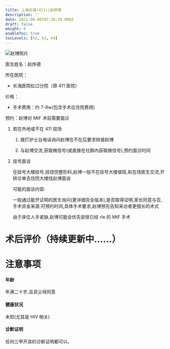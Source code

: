 ```yaml
---
title: 上海长海(411)|赵烨德
description: ''
date: 2021-06-06T07:38:39.000Z
draft: false
weight: 6
enableToc: true
tocLevels: [h2, h3, h4]
---
```


![赵博照片](images/doctor/zhao-yede.jpg)

医生姓名：赵烨德

所在医院：

-   长海医院虹口分院（原 411 医院）

价格：

-   手术费用：约 7-8w(包含手术后住院费用)

预约：赵博对 MtF 术前需要面诊

1.  若在外地或不在 411 现场

    1.  拨打护士台电话询问赵博在不在后要求转接赵博

    2.  与赵博交流,获取微信号(或直接在社群内获取微信号),预约面诊时间

2.  挂号面谈

    在挂号大楼挂号,挂烧伤整形科,赵博一般不在挂号大楼值班,和在场医生交流,开转诊单去住院大楼找赵博面谈

    可能的面谈内容:

    ​一般通过能开证明的医生询问(更详细完全版本),是否取得证明,家长同意与否,手术资金来源,可预约时间,具体手术要求,赵博预先告知来访者更擅长的术式

    由于床位人手紧缺,赵博可能会优先安排已经 rle 的 MtF 手术

# 术后评价（持续更新中......）

# 注意事项

#### 年龄

年满二十岁,且具父母同意

#### 健康状况

未知(尤其是 HIV 相关)

#### 诊断证明

任何三甲开具的诊断证明都可以。
